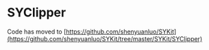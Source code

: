 # SYClipper
Code has moved to [https://github.com/shenyuanluo/SYKit](https://github.com/shenyuanluo/SYKit/tree/master/SYKit/SYClipper)